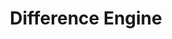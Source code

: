 ---
ee_id_show: '4428'
site: '1'
type: '5'
title: Difference Engine
url: difference-engine
live_url:
year: '2018'
venue: Lisson Gallery
state_country: New York
pitch: "​Curated this show w/ Tina Kukielski. Thx 2 Carol Bove, Jacob Ciocci, Aleksandra
  Domanović, Lonnie Holley, Jamian Juliano-Villani, JODI, Konrad Klapheck, Guthrie
  Lonergan, Michel Majerus, Jayson Musson, Deborah Remington, Hayley Silverman, Jessie
  Stead, Paul Thek and Ernest Trova. "
ps: I made the carpet, and had a Juicero on site :-)
imgs: difference-engine-2018-06-web-lg--3AkC.jpg,difference-engine-2018-06-web-ih--boGS.jpg,difference-engine-2018-06-web-lg--WSy0.jpg,difference-engine-2018-06-web-ih--d213.jpg,difference-engine-2018-06-web-lg--osHt.jpg,difference-engine-2018-06-web-lg--SfNZ.jpg,difference-engine-2018-06-web-lg--V2lF.jpg,difference-engine-2018-06-web-ih--oqOy.jpg,difference-engine-2018-06-web-lg--FdBW.jpg,difference-engine-2018-06-web-lg--1Pd9.jpg,difference-engine-2018-06-web-lg--4cDw.jpg,difference-engine-2018-06-web-lg--0udS.jpg,difference-engine-2018-06-web-lg--07Cz.jpg,difference-engine-2018-06-web-lg--SJPP.jpg,difference-engine-2018-06-web-lg--lSZD.jpg
things: "[4445] [2018-010-water] 2018-010 Water"
status:
vis: Y
layout: shows
---